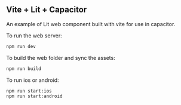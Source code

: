 ## Vite + Lit + Capacitor

An example of Lit web component built with vite for use in capacitor.

To run the web server:

```bash
npm run dev
```

To build the web folder and sync the assets:

```bash
npm run build
```

To run ios or android:

```bash
npm run start:ios
npm run start:android
```

